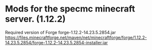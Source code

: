 # Mods for the specmc minecraft server. (1.12.2)
Required version of Forge 
forge-1.12.2-14.23.5.2854.jar
https://files.minecraftforge.net/maven/net/minecraftforge/forge/1.12.2-14.23.5.2854/forge-1.12.2-14.23.5.2854-installer.jar
